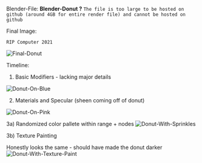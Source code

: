 Blender-File: **Blender-Donut ?** `The file is too large to be hosted on github (around 4GB for entire render file) and cannot be hosted on github`

Final Image:

`RIP Computer 2021`

![Final-Donut](https://user-images.githubusercontent.com/43918579/125918978-b23e6ae1-0a4b-484a-9ddb-94a6e94ad4ad.png)


Timeline:

1) Basic Modifiers - lacking major details

![Donut-On-Blue](https://user-images.githubusercontent.com/43918579/124218553-4a8fc480-daaf-11eb-9e75-a9df86459bef.png)

2) Materials and Specular (sheen coming off of donut)

![Donut-On-Pink](https://user-images.githubusercontent.com/43918579/124438747-71f3c500-dd2d-11eb-83b5-dda49869f8e7.png)

3a) Randomized color pallete within range + nodes
![Donut-With-Sprinkles](https://user-images.githubusercontent.com/43918579/124881608-68b06580-df84-11eb-8385-e916f5c1fd4a.png)


3b) Texture Painting 

Honestly looks the same - should have made the donut darker
![Donut-With-Texture-Paint](https://user-images.githubusercontent.com/43918579/125050710-13915400-e057-11eb-882f-b207e772a6bf.png)

